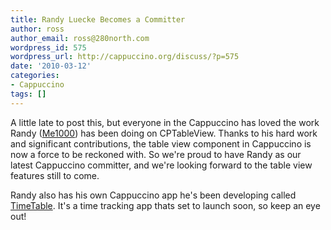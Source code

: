 ```yaml
---
title: Randy Luecke Becomes a Committer
author: ross
author_email: ross@280north.com
wordpress_id: 575
wordpress_url: http://cappuccino.org/discuss/?p=575
date: '2010-03-12'
categories:
- Cappuccino
tags: []
---
```



A little late to post this, but everyone in the Cappuccino has loved the work Randy ([Me1000](http://github.com/me1000)) has been doing on CPTableView. Thanks to his hard work and significant contributions, the table view component in Cappuccino is now a force to be reckoned with. So we're proud to have Randy as our latest Cappuccino committer, and we're looking forward to the table view features still to come.

Randy also has his own Cappuccino app he's been developing called [TimeTable](http://timetableapp.com/). It's a time tracking app thats set to launch soon, so keep an eye out!



